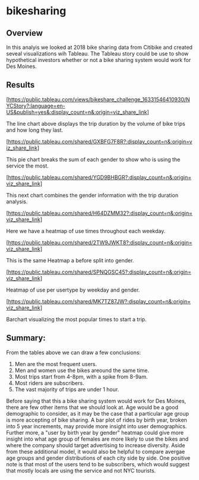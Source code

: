 # bikesharing


## Overview
In this analyis we looked at 2018 bike sharing data from Citibike and created seveal visualizations wih Tableau. The Tableau story could be use to show hypothetical investors whether or not a bike sharing system would work for Des Moines.

## Results

[https://public.tableau.com/views/bikeshare_challenge_16331546410930/NYCStory?:language=en-US&publish=yes&:display_count=n&:origin=viz_share_link]

The line chart above displays the trip duration by the volume of bike trips and how long they last. 

[https://public.tableau.com/shared/GXBFG7F8R?:display_count=n&:origin=viz_share_link]

This pie chart breaks the sum of each gender to show who is using the service the most.

[https://public.tableau.com/shared/YGD9BHBGR?:display_count=n&:origin=viz_share_link]

This next chart combines the gender information with the trip duration analysis.

[https://public.tableau.com/shared/H64DZMM32?:display_count=n&:origin=viz_share_link]

Here we have a heatmap of use times throughout each weekday.

[https://public.tableau.com/shared/2TW9JWKT8?:display_count=n&:origin=viz_share_link]

This is the same Heatmap a before split into gender.

[https://public.tableau.com/shared/SPNQGSC45?:display_count=n&:origin=viz_share_link]

Heatmap of use per usertype by weekday and gender.

[https://public.tableau.com/shared/MK7TZ87JW?:display_count=n&:origin=viz_share_link]

Barchart visualizing the most popular times to start a trip. 

## Summary:

From the tables above we can draw a few conclusions:

1. Men are the most frequent users.
2. Men and women use the bikes areound the same time. 
3. Most trips start from 4-8pm, with a spike from 8-9am.
4. Most riders are subscribers.
5. The vast majority of trips are under 1 hour.

Before saying that this a bike sharing system would work for Des Moines, there are few other items that we should look at. Age would be a good demographic to consider, as it may be the case that a particular age group is more accepting of bike sharing. A bar plot of rides by birth year, broken into 5 year increments, may provide more insight into user demographics. Further more, a "user by birth year by gender" heatmap could give more insight into what age group of females are more likely to use the bikes and where the company should target advertising to increase diversity.  Aside from these additional model, it would also be helpful to compare avergae age groups and gender distributions of each city side by side. One positive note is that most of the users tend to be subscribers, which would suggest that mostly locals are using the service and not NYC tourists.

